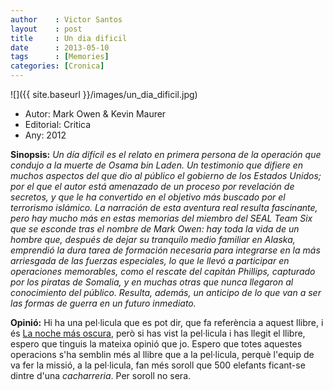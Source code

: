 ```yaml
---
author    : Victor Santos
layout    : post
title     : Un dia dificil
date      : 2013-05-10
tags      : [Memories] 
categories: [Cronica]
---
```

![]({{ site.baseurl }}/images/un_dia_dificil.jpg)

- Autor: Mark Owen & Kevin Maurer
- Editorial: Critica
- Any: 2012

<!--more-->

**Sinopsis:** *Un día difícil es el relato en primera persona de la operación que condujo a la muerte de Osama bin Laden. Un testimonio que difiere en muchos aspectos del que dio al público el gobierno de los Estados Unidos; por el que el autor está amenazado de un proceso por revelación de secretos, y que le ha convertido en el objetivo más buscado por el terrorismo islámico. La narración de esta aventura real resulta fascinante, pero hay mucho más en estas memorias del miembro del SEAL Team Six que se esconde tras el nombre de Mark Owen: hay toda la vida de un hombre que, después de dejar su tranquilo medio familiar en Alaska, emprendió la dura tarea de formación necesaria para integrarse en la más arriesgada de las fuerzas especiales, lo que le llevó a participar en operaciones memorables, como el rescate del capitán Phillips, capturado por los piratas de Somalia, y en muchas otras que nunca llegaron al conocimiento del público. Resulta, además, un anticipo de lo que van a ser las formas de guerra en un futuro inmediato.*

**Opinió:** Hi ha una pel·licula que es pot dir, que fa referència a aquest llibre, i és [La noche más oscura](https://www.filmaffinity.com/es/film961277.html), però si has vist la pel·licula i has llegit el llibre, espero que tinguis la mateixa opinió que jo. Espero que totes aquestes operacions s'ha semblin més al llibre que a la pel·licula, perquè l'equip de va fer la missió, a la pel·licula, fan més soroll que 500 elefants ficant-se dintre d'una *cacharreria*. Per soroll no sera.
